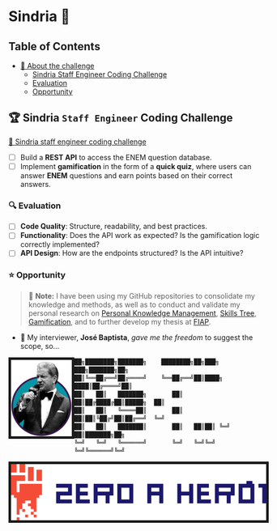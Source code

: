 # Sindria :crown:

## Table of Contents

- [📜 About the challenge](#about-the-challenge)
  - [Sindria Staff Engineer Coding Challenge](#sindria-staff-engineer-coding-challenge)
  - [Evaluation](#evaluation)
  - [Opportunity](#opportunity)

## 🏆 Sindria `Staff Engineer` Coding Challenge

[🎯 Sindria staff engineer coding challenge](https://handsomely-relation-dc4.notion.site/Sindria-staff-engineer-coding-challenge-ad6f83387e5e4be39eda3a87cf9bd7b6)

- [ ] Build a **REST API** to access the ENEM question database.
- [ ] Implement **gamification** in the form of a **quick quiz**, where users can answer **ENEM** questions and earn points based on their correct answers.

### 🔍 Evaluation

- [ ] **Code Quality**: Structure, readability, and best practices.
- [ ] **Functionality**: Does the API work as expected? Is the gamification logic correctly implemented?
- [ ] **API Design**: How are the endpoints structured? Is the API intuitive?

### ⭐ Opportunity

> :loudspeaker: **Note:** I have been using my GitHub repositories to consolidate my knowledge and methods, as well as to conduct and validate my personal research on [Personal Knowledge Management](https://www.youtube.com/watch?v=nJ660t5ku9A&t=220s), [Skills Tree](https://www.youtube.com/watch?v=wsmEuHa1eL8), [Gamification](https://www.gamificationbook.com/), and to further develop my thesis at [FIAP](https://www.fiap.com.br/graduacao/bacharelado/sistemas-de-informacao/).

- :handshake: My interviewer, **José Baptista**, _gave me the freedom_ to suggest the scope, so...

<img src="docs/images/bruce-buffer.png" align="left" alt="VAR" width="120" border="5px solid transparent" />

```
██╗████████╗███████╗    ████████╗██╗███╗   ███╗███████╗██╗
██║╚══██╔══╝██╔════╝    ╚══██╔══╝██║████╗ ████║██╔════╝██║
██║   ██║   ███████╗       ██║   ██║██╔████╔██║█████╗  ██║
██║   ██║   ╚════██║       ██║   ██║██║╚██╔╝██║██╔══╝  ╚═╝
██║   ██║   ███████║       ██║   ██║██║ ╚═╝ ██║███████╗██╗
╚═╝   ╚═╝   ╚══════╝       ╚═╝   ╚═╝╚═╝     ╚═╝╚══════╝╚═╝
```

<img src="docs/logos/zero-a-heroi.svg" align="center" alt="Zero a Herói" border="5px solid transparent" />

